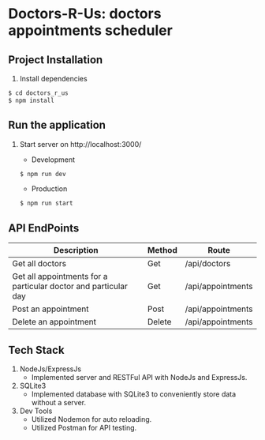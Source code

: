 # Doctors-R-Us: doctors appointments scheduler

## Project Installation

1. Install dependencies

```bash
$ cd doctors_r_us
$ npm install
```

## Run the application

1. Start server on http://localhost:3000/

   - Development

   ```bash
   $ npm run dev
   ```

   - Production

   ```bash
   $ npm run start
   ```

## API EndPoints

| Description     | Method | Route        |
| --------------- | ------ | ------------ |
| Get all doctors | Get    | /api/doctors |
| Get all appointments for a particular doctor and particular day  | Get    | /api/appointments |
| Post an appointment   | Post   | /api/appointments |
| Delete an appointment | Delete | /api/appointments |

## Tech Stack

1. NodeJs/ExpressJs
   - Implemented server and RESTFul API with NodeJs and ExpressJs.
2. SQLite3
   - Implemented database with SQLite3 to conveniently store data without a server.
3. Dev Tools
   - Utilized Nodemon for auto reloading.
   - Utilized Postman for API testing.
